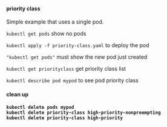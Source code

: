 <h4>priority class</h4>
Simple example that uses a single pod.

<code>kubectl get pods</code> show no pods

<code>kubectl apply -f priority-class.yaml</code> to deploy the pod

<code>"kubectl get pods"</code> 
must show the new pod just created

<code>kubectl get priorityclass</code> get priority class list

<code>kubectl describe pod mypod</code> to see pod priority class

<h4>clean up<h4>
<code>kubectl delete pods mypod</code><br>
<code>kubectl delete priority-class high-priority-nonpreempting</code><br>
<code>kubectl delete priority-class high-priority</code><br>
